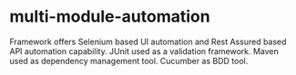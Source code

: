 # multi-module-automation
Framework offers Selenium based UI automation and Rest Assured based API automation capability. 
JUnit used as a validation framework.
Maven used as dependency management tool.
Cucumber as BDD tool.
